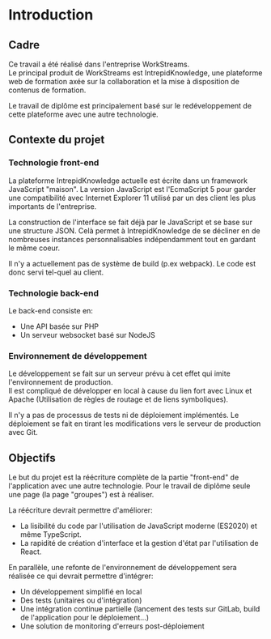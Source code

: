 # Introduction

## Cadre

Ce travail a été réalisé dans l'entreprise WorkStreams.  
Le principal produit de WorkStreams est IntrepidKnowledge, une plateforme web de formation axée sur la collaboration et la mise à disposition de contenus de formation.

Le travail de diplôme est principalement basé sur le redéveloppement de cette plateforme avec une autre technologie.

## Contexte du projet

### Technologie front-end

La plateforme IntrepidKnowledge actuelle est écrite dans un framework JavaScript "maison".
La version JavaScript est l'EcmaScript 5 pour garder une compatibilité avec Internet Explorer 11 utilisé par un des client les plus importants de l'entreprise.

La construction de l'interface se fait déjà par le JavaScript et se base sur une structure JSON.
Celà permet à IntrepidKnowledge de se décliner en de nombreuses instances personnalisables indépendamment tout en gardant le même coeur.

Il n'y a actuellement pas de système de build (p.ex webpack). Le code est donc servi tel-quel au client.

### Technologie back-end

Le back-end consiste en:

- Une API basée sur PHP
- Un serveur websocket basé sur NodeJS

### Environnement de développement

Le développement se fait sur un serveur prévu à cet effet qui imite l'environnement de production.  
Il est compliqué de développer en local à cause du lien fort avec Linux et Apache (Utilisation de règles de routage et de liens symboliques).

Il n'y a pas de processus de tests ni de déploiement implémentés.
Le déploiement se fait en tirant les modifications vers le serveur de production avec Git.

## Objectifs

Le but du projet est la réécriture complète de la partie "front-end" de l'application avec une autre technologie. Pour le travail de diplôme seule une page (la page "groupes") est à réaliser.

La réécriture devrait permettre d'améliorer:

- La lisibilité du code par l'utilisation de JavaScript moderne (ES2020) et même TypeScript.
- La rapidité de création d'interface et la gestion d'état par l'utilisation de React.

En parallèle, une refonte de l'environnement de développement sera réalisée ce qui devrait permettre d'intégrer:

- Un développement simplifié en local
- Des tests (unitaires ou d'intégration)
- Une intégration continue partielle (lancement des tests sur GitLab, build de l'application pour le déploiement...)
- Une solution de monitoring d'erreurs post-déploiement
